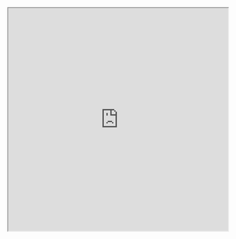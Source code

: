 <iframe width="100%" height="512" src="https://www.youtube.com/embed/Ib8UBwu3yGA?si=tR0wwQOa_iqsh_u6" title="YouTube video player" allowfullscreen></iframe>

